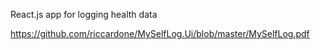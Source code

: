  React.js app for logging health data

https://github.com/riccardone/MySelfLog.Ui/blob/master/MySelfLog.pdf
